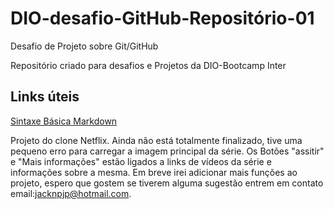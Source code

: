 # DIO-desafio-GitHub-Repositório-01
Desafio de Projeto sobre Git/GitHub

Repositório criado para desafios e Projetos da DIO-Bootcamp Inter
## Links úteis
[Sintaxe Básica Markdown](https://www.markdownguide.org/basic-syntax/)

Projeto do clone Netflix. Ainda não está totalmente finalizado, tive uma pequeno erro para carregar a imagem principal da série.
Os Botões "assitir" e "Mais informações" estão ligados a links de vídeos da série e informações sobre a mesma.
Em breve irei adicionar mais funções ao projeto, espero que gostem se tiverem alguma sugestão entrem em contato email:jacknpjp@hotmail.com.
